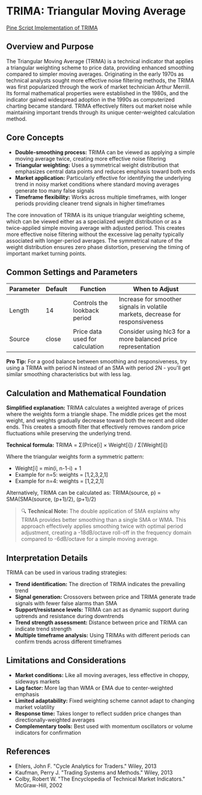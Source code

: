 # TRIMA: Triangular Moving Average

[Pine Script Implementation of TRIMA](https://github.com/mihakralj/pinescript/blob/main/indicators/trends_FIR/trima.pine)

## Overview and Purpose

The Triangular Moving Average (TRIMA) is a technical indicator that applies a triangular weighting scheme to price data, providing enhanced smoothing compared to simpler moving averages. Originating in the early 1970s as technical analysts sought more effective noise filtering methods, the TRIMA was first popularized through the work of market technician Arthur Merrill. Its formal mathematical properties were established in the 1980s, and the indicator gained widespread adoption in the 1990s as computerized charting became standard. TRIMA effectively filters out market noise while maintaining important trends through its unique center-weighted calculation method.

## Core Concepts

* **Double-smoothing process:** TRIMA can be viewed as applying a simple moving average twice, creating more effective noise filtering
* **Triangular weighting:** Uses a symmetrical weight distribution that emphasizes central data points and reduces emphasis toward both ends
* **Market application:** Particularly effective for identifying the underlying trend in noisy market conditions where standard moving averages generate too many false signals
* **Timeframe flexibility:** Works across multiple timeframes, with longer periods providing cleaner trend signals in higher timeframes

The core innovation of TRIMA is its unique triangular weighting scheme, which can be viewed either as a specialized weight distribution or as a twice-applied simple moving average with adjusted period. This creates more effective noise filtering without the excessive lag penalty typically associated with longer-period averages. The symmetrical nature of the weight distribution ensures zero phase distortion, preserving the timing of important market turning points.

## Common Settings and Parameters

| Parameter | Default | Function | When to Adjust |
|-----------|---------|----------|---------------|
| Length | 14 | Controls the lookback period | Increase for smoother signals in volatile markets, decrease for responsiveness |
| Source | close | Price data used for calculation | Consider using hlc3 for a more balanced price representation |

**Pro Tip:** For a good balance between smoothing and responsiveness, try using a TRIMA with period N instead of an SMA with period 2N - you'll get similar smoothing characteristics but with less lag.

## Calculation and Mathematical Foundation

**Simplified explanation:**
TRIMA calculates a weighted average of prices where the weights form a triangle shape. The middle prices get the most weight, and weights gradually decrease toward both the recent and older ends. This creates a smooth filter that effectively removes random price fluctuations while preserving the underlying trend.

**Technical formula:**
TRIMA = Σ(Price[i] × Weight[i]) / Σ(Weight[i])

Where the triangular weights form a symmetric pattern:
- Weight[i] = min(i, n-1-i) + 1
- Example for n=5: weights = [1,2,3,2,1]
- Example for n=4: weights = [1,2,2,1]

Alternatively, TRIMA can be calculated as:
TRIMA(source, p) = SMA(SMA(source, (p+1)/2), (p+1)/2)

> 🔍 **Technical Note:** The double application of SMA explains why TRIMA provides better smoothing than a single SMA or WMA. This approach effectively applies smoothing twice with optimal period adjustment, creating a -18dB/octave roll-off in the frequency domain compared to -6dB/octave for a simple moving average.

## Interpretation Details

TRIMA can be used in various trading strategies:

* **Trend identification:** The direction of TRIMA indicates the prevailing trend
* **Signal generation:** Crossovers between price and TRIMA generate trade signals with fewer false alarms than SMA
* **Support/resistance levels:** TRIMA can act as dynamic support during uptrends and resistance during downtrends
* **Trend strength assessment:** Distance between price and TRIMA can indicate trend strength
* **Multiple timeframe analysis:** Using TRIMAs with different periods can confirm trends across different timeframes

## Limitations and Considerations

* **Market conditions:** Like all moving averages, less effective in choppy, sideways markets
* **Lag factor:** More lag than WMA or EMA due to center-weighted emphasis
* **Limited adaptability:** Fixed weighting scheme cannot adapt to changing market volatility
* **Response time:** Takes longer to reflect sudden price changes than directionally-weighted averages
* **Complementary tools:** Best used with momentum oscillators or volume indicators for confirmation

## References

* Ehlers, John F. "Cycle Analytics for Traders." Wiley, 2013
* Kaufman, Perry J. "Trading Systems and Methods." Wiley, 2013
* Colby, Robert W. "The Encyclopedia of Technical Market Indicators." McGraw-Hill, 2002
